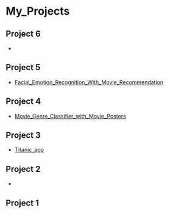 # My_Projects

## Project 6
-

## Project 5
- [Facial_Emotion_Recognition_With_Movie_Recommendation](https://github.com/gggggeun/Project5_Facial_Emotion_Recognition_With_Movie_Recommendation.git)

## Project 4
- [Movie_Genre_Classifier_with_Movie_Posters](https://github.com/gggggeun/Project4_Movie_Genre_Classifier_with_Movie_Posters.git)

## Project 3
- [Titanic_app](https://github.com/gggggeun/Project3_Titanic_app.git)

## Project 2
- 

## Project 1
